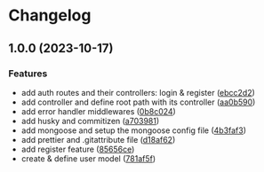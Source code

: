 # Changelog

## 1.0.0 (2023-10-17)

### Features

-   add auth routes and their controllers: login & register ([ebcc2d2](https://github.com/Silent-Watcher/jwt-node/commit/ebcc2d21535ebdac2484e8cd0911f5ae62084786))
-   add controller and define root path with its controller ([aa0b590](https://github.com/Silent-Watcher/jwt-node/commit/aa0b590178590a783a070bee935251591287f20d))
-   add error handler middlewares ([0b8c024](https://github.com/Silent-Watcher/jwt-node/commit/0b8c02413f7ca4a3fdefe3c0fb573776ea54a215))
-   add husky and commitizen ([a703981](https://github.com/Silent-Watcher/jwt-node/commit/a703981e915920ebb523d9ceb26554e0f209bb67))
-   add mongoose and setup the mongoose config file ([4b3faf3](https://github.com/Silent-Watcher/jwt-node/commit/4b3faf3b6e3c0cb837075db48f75288b40ab398d))
-   add prettier and .gitattribute file ([d18af62](https://github.com/Silent-Watcher/jwt-node/commit/d18af62b8913b29ca08cb5f1b73a9290932ee046))
-   add register feature ([85656ce](https://github.com/Silent-Watcher/jwt-node/commit/85656ced9fe6148a6650dc914d7c92059e7d2f76))
-   create & define user model ([781af5f](https://github.com/Silent-Watcher/jwt-node/commit/781af5f3480c46ae97b47277283fd9165b3ac96c))
